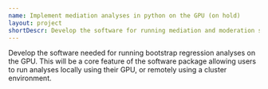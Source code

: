 ```yaml
---
name: Implement mediation analyses in python on the GPU (on hold)
layout: project
shortDescr: Develop the software for running mediation and moderation statistical analyses using python on the GPU.
---
```

Develop the software needed for running bootstrap regression analyses on the GPU. This will be a core feature of the software package allowing users to run analyses locally using their GPU, or remotely using a cluster environment.


